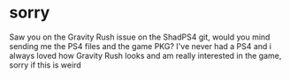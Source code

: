 # sorry
Saw you on the Gravity Rush issue on the ShadPS4 git, would you mind sending me the PS4 files and the game PKG?
I've never had a PS4 and i always loved how Gravity Rush looks and am really interested in the game, sorry if this is weird
